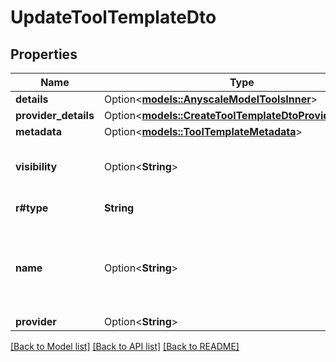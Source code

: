 # UpdateToolTemplateDto

## Properties

Name | Type | Description | Notes
------------ | ------------- | ------------- | -------------
**details** | Option<[**models::AnyscaleModelToolsInner**](AnyscaleModel_tools_inner.md)> |  | [optional]
**provider_details** | Option<[**models::CreateToolTemplateDtoProviderDetails**](CreateToolTemplateDTO_providerDetails.md)> |  | [optional]
**metadata** | Option<[**models::ToolTemplateMetadata**](ToolTemplateMetadata.md)> |  | [optional]
**visibility** | Option<**String**> |  | [optional][default to Private]
**r#type** | **String** |  | [default to Tool]
**name** | Option<**String**> | The name of the template. This is just for your own reference. | [optional]
**provider** | Option<**String**> |  | [optional]

[[Back to Model list]](../README.md#documentation-for-models) [[Back to API list]](../README.md#documentation-for-api-endpoints) [[Back to README]](../README.md)


